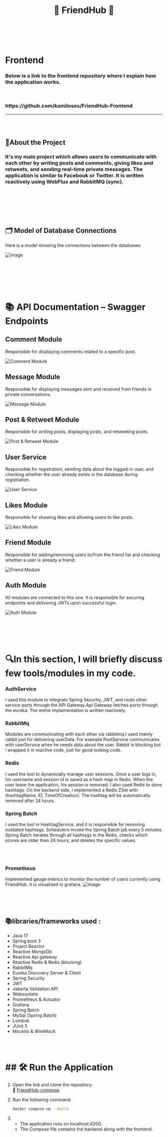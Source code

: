 


 #  <h1 align="center">💬 FriendHub 💬</h1>




<br><br><br><br><h1>Frontend</h1>

<h3>Below is a link to the frontend repository where I explain how the application works.</h3><br>
<h3> https://github.com/kamiloses/FriendHub-Frontend</h3>



---
<br><br>
## 🚀About the Project
<h3>It's my main project which allows users to communicate with each other by writing posts and comments, giving likes and retweets, and sending real-time private messages.
The application is similar to Facebook or Twitter. It is written reactively using WebFlux and RabbitMQ (sync).<h3>
 







<br><br><br><br>
<h2>🗂️ Model of Database Connections</h2>
<p>Here is a model showing the connections between the databases:</p>

![image](https://github.com/user-attachments/assets/52327a6e-4808-4de9-b5fb-c8774e0986ab)


<br><br><br><br><br>
<h1>📚 API Documentation – Swagger Endpoints</h1>



<h2><strong>Comment Module</strong></h2>
<p>Responsible for displaying comments related to a specific post.</p>
<img src="https://github.com/user-attachments/assets/f1a1cc4e-1b4f-48e4-a8dc-51e256eabd03" alt="Comment Module" />

<h2><strong>Message Module</strong></h2>
<p>Responsible for displaying messages sent and received from friends in private conversations.</p>
<img src="https://github.com/user-attachments/assets/dde983f2-9374-45a2-a64f-6a4b26a221d5" alt="Message Module" />

<h2><strong>Post & Retweet Module</strong></h2>
<p>Responsible for writing posts, displaying posts, and retweeting posts.</p>
<img src="https://github.com/user-attachments/assets/91c46ecf-777c-4400-9bc1-ce09c4a428e9" alt="Post & Retweet Module" />

<h2><strong>User Service</strong></h2>
<p>Responsible for registration, sending data about the logged-in user, and checking whether the user already exists in the database during registration.</p>
<img src="https://github.com/user-attachments/assets/e9a4927f-1ac8-4038-a850-ba395677014a" alt="User Service" />

<h2><strong>Likes Module</strong></h2>
<p>Responsible for showing likes and allowing users to like posts.</p>
<img src="https://github.com/user-attachments/assets/43f0917c-b124-429d-83af-faa4a6586be6" alt="Likes Module" />

<h2><strong>Friend Module</strong></h2>
<p>Responsible for adding/removing users to/from the friend list and checking whether a user is already a friend.</p>
<img src="https://github.com/user-attachments/assets/e3590e8d-d64d-48a2-a404-7e394fb499a3" alt="Friend Module" />

<h2><strong>Auth Module</strong></h2>
<p>All modules are connected to this one. It is responsible for securing endpoints and delivering JWTs upon successful login.</p>
<img src="https://github.com/user-attachments/assets/5de16a20-9d1f-4f49-a1ce-399570d7125c" alt="Auth Module" />



<br><br><br><br>
<h1>🔍In this section, I will briefly discuss few tools/modules in my code.</h1>




<h3><b>AuthService</b></h3> I used this module to integrate Spring Security, JWT, and route other service ports through the API Gateway.Api Gateway fetches ports through the eureka. The entire implementation is written reactively.


<h3><b>RabbitMq</b></h1>Modules are communicating with each other via rabbitmq.I used mainly rabbit just for delivering userData. For example PostService communicates with userService when he
needs data about the user. Rabbit is blocking but i wrapped it in reactive code, just for good looking code.


<h3> Redis </h3> I used the tool to dynamically manage user sessions. Once a user logs in, his username and session id is saved as a hash map in Redis. When the user leave the application, his session is removed. I also used Redis to store hashtags. On the backend side, I implemented a Redis ZSet with (hashtagName, ID, TimeOfCreation). The hashtag will be automatically removed after 24 hours.


<h3>Spring Batch</h3> I used the tool in HashtagService, and it is responsible for removing outdated hashtags. Schedulers invoke the Spring Batch job every 5 minutes. Spring Batch iterates through all hashtags in the Redis, checks which scores are older than 24 hours, and deletes the specific values.


<br><br> <h3>Prometheus</h3>
Implemented gauge metrics to monitor the number of users currently using FriendHub. It is visualised in grafana.
![image](https://github.com/user-attachments/assets/7dfe7447-51c7-41d2-ae25-59260253e2a6)



<br><br><br>
<h2>📚libraries/frameworks used :</h2>

- Java 17
- Spring boot 3
- Project Reactor
- Reactive MongoDb
- Reactive Api gateway
- Reactive Redis & Redis (blocking)
- RabbitMq
- Eureka Discovery Server & Client
- Spring Security
- JWT
- Jakarta Validation API
- Websockets
- Prometheus & Actuator
- Grafana
- Spring Batch
- MySql (Spring Batch)
- Lombok
- JUnit 5
- Mockito & WireMock

<br><br>
<h1> ## 🛠️ Run the Application  </h1>

1. Open the link and clone the repository:  
   🔗 [FriendHub-compose](https://github.com/kamiloses/FriendHub-compose)  

2. Run the following command:  

   ```sh
   docker compose up --build

3. - The application runs on localhost:4200.  
   - The Compose file contains the backend along with the frontend.



